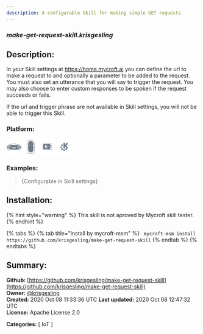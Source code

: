 ```yaml
---
description: A configurable Skill for making simple GET requests
---
```


### _make-get-request-skill.krisgesling_  
## Description:  
In your Skill settings at https://home.mycroft.ai you can define the url to make a request to and optionally a parameter to be added to the request. You must also set an utterance that you will say to trigger the request. You may also choose to enter custom responses to be spoken if the request succeeds or fails.

If the url and trigger phrase are not available in Skill settings, you will not be able to trigger this Skill.  
  
  
### Platform:  
 ![Mark I](../.gitbook/assets/mark-1-icon.png)  ![Mark II](../.gitbook/assets/mark-2-icon.png)  ![Picroft](../.gitbook/assets/picroft-icon.png)  ![plasmoid](../.gitbook/assets/kde.png)   
### Examples:  
> {Configurable in Skill settings}  
  
## Installation:  
{% hint style="warning" %}
This skill is not aproved by Mycroft skill tester.
{% endhint %}
    
{% tabs %}
{% tab title="Install by mycroft-msm" %}
``` mycroft-msm install https://github.com/krisgesling/make-get-request-skill```
{% endtab %}
  {% endtabs %}
    
## Summary:  
**Github:** [https://github.com/krisgesling/make-get-request-skill](https://github.com/krisgesling/make-get-request-skill)  
**Owner:** [@krisgesling](https://github.com/krisgesling)  
**Created:** 2020 Oct 08 11:33:36 UTC  **Last updated:** 2020 Oct 08 12:47:32 UTC  
**License:** Apache License 2.0  
  
**Categories:** [ IoT ]   
